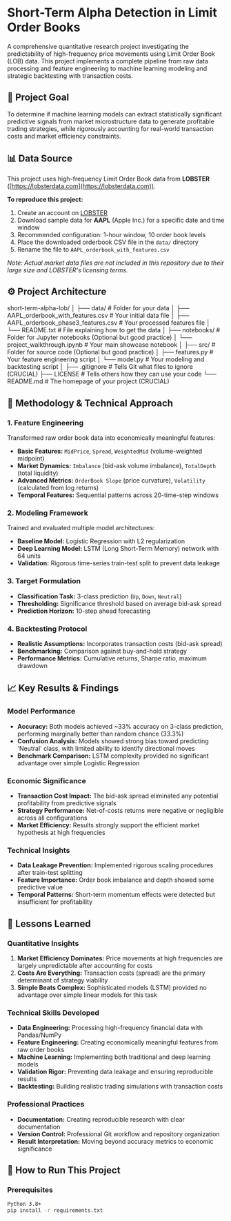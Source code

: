 # Short-Term Alpha Detection in Limit Order Books

A comprehensive quantitative research project investigating the predictability of high-frequency price movements using Limit Order Book (LOB) data. This project implements a complete pipeline from raw data processing and feature engineering to machine learning modeling and strategic backtesting with transaction costs.

## 🎯 Project Goal

To determine if machine learning models can extract statistically significant predictive signals from market microstructure data to generate profitable trading strategies, while rigorously accounting for real-world transaction costs and market efficiency constraints.

## 📊 Data Source

This project uses high-frequency Limit Order Book data from **LOBSTER** ([https://lobsterdata.com](https://lobsterdata.com)).

**To reproduce this project:**
1.  Create an account on [LOBSTER](https://lobsterdata.com)
2.  Download sample data for **AAPL** (Apple Inc.) for a specific date and time window
3.  Recommended configuration: 1-hour window, 10 order book levels
4.  Place the downloaded orderbook CSV file in the `data/` directory
5.  Rename the file to `AAPL_orderbook_with_features.csv`

*Note: Actual market data files are not included in this repository due to their large size and LOBSTER's licensing terms.*

## ⚙️ Project Architecture

short-term-alpha-lob/
│
├── data/                   # Folder for your data
│   ├── AAPL_orderbook_with_features.csv   # Your initial data file
│   ├── AAPL_orderbook_phase3_features.csv # Your processed features file
│   └── README.txt          # File explaining how to get the data
│
├── notebooks/              # Folder for Jupyter notebooks (Optional but good practice)
│   └── project_walkthrough.ipynb  # Your main showcase notebook
│
├── src/                    # Folder for source code (Optional but good practice)
│   ├── features.py         # Your feature engineering script
│   └── model.py            # Your modeling and backtesting script
│
├── .gitignore              # Tells Git what files to ignore (CRUCIAL)
├── LICENSE                 # Tells others how they can use your code
└── README.md               # The homepage of your project (CRUCIAL)



## 🔬 Methodology & Technical Approach

### 1. Feature Engineering
Transformed raw order book data into economically meaningful features:
- **Basic Features:** `MidPrice`, `Spread`, `WeightedMid` (volume-weighted midpoint)
- **Market Dynamics:** `Imbalance` (bid-ask volume imbalance), `TotalDepth` (total liquidity)
- **Advanced Metrics:** `OrderBook Slope` (price curvature), `Volatility` (calculated from log returns)
- **Temporal Features:** Sequential patterns across 20-time-step windows

### 2. Modeling Framework
Trained and evaluated multiple model architectures:
- **Baseline Model:** Logistic Regression with L2 regularization
- **Deep Learning Model:** LSTM (Long Short-Term Memory) network with 64 units
- **Validation:** Rigorous time-series train-test split to prevent data leakage

### 3. Target Formulation
- **Classification Task:** 3-class prediction (`Up`, `Down`, `Neutral`)
- **Thresholding:** Significance threshold based on average bid-ask spread
- **Prediction Horizon:** 10-step ahead forecasting

### 4. Backtesting Protocol
- **Realistic Assumptions:** Incorporates transaction costs (bid-ask spread)
- **Benchmarking:** Comparison against buy-and-hold strategy
- **Performance Metrics:** Cumulative returns, Sharpe ratio, maximum drawdown

## 📈 Key Results & Findings

### Model Performance
- **Accuracy:** Both models achieved ~33% accuracy on 3-class prediction, performing marginally better than random chance (33.3%)
- **Confusion Analysis:** Models showed strong bias toward predicting 'Neutral' class, with limited ability to identify directional moves
- **Benchmark Comparison:** LSTM complexity provided no significant advantage over simple Logistic Regression

### Economic Significance
- **Transaction Cost Impact:** The bid-ask spread eliminated any potential profitability from predictive signals
- **Strategy Performance:** Net-of-costs returns were negative or negligible across all configurations
- **Market Efficiency:** Results strongly support the efficient market hypothesis at high frequencies

### Technical Insights
- **Data Leakage Prevention:** Implemented rigorous scaling procedures after train-test splitting
- **Feature Importance:** Order book imbalance and depth showed some predictive value
- **Temporal Patterns:** Short-term momentum effects were detected but insufficient for profitability

## 🧠 Lessons Learned

### Quantitative Insights
1.  **Market Efficiency Dominates:** Price movements at high frequencies are largely unpredictable after accounting for costs
2.  **Costs Are Everything:** Transaction costs (spread) are the primary determinant of strategy viability
3.  **Simple Beats Complex:** Sophisticated models (LSTM) provided no advantage over simple linear models for this task

### Technical Skills Developed
- **Data Engineering:** Processing high-frequency financial data with Pandas/NumPy
- **Feature Engineering:** Creating economically meaningful features from raw order books
- **Machine Learning:** Implementing both traditional and deep learning models
- **Validation Rigor:** Preventing data leakage and ensuring reproducible results
- **Backtesting:** Building realistic trading simulations with transaction costs

### Professional Practices
- **Documentation:** Creating reproducible research with clear documentation
- **Version Control:** Professional Git workflow and repository organization
- **Result Interpretation:** Moving beyond accuracy metrics to economic significance

## 🚀 How to Run This Project

### Prerequisites
```bash
Python 3.8+
pip install -r requirements.txt